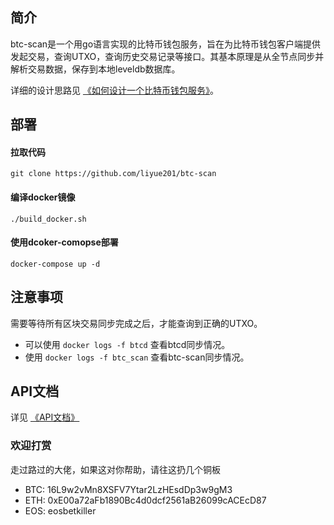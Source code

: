 ##  简介

btc-scan是一个用go语言实现的比特币钱包服务，旨在为比特币钱包客户端提供发起交易，查询UTXO，查询历史交易记录等接口。其基本原理是从全节点同步并解析交易数据，保存到本地leveldb数据库。  

详细的设计思路见 [《如何设计一个比特币钱包服务》](https://github.com/liyue201/btc-wallet-service-design)。

## 部署

#### 拉取代码
```
git clone https://github.com/liyue201/btc-scan
```

####  编译docker镜像
```
./build_docker.sh
```

#### 使用dcoker-comopse部署
```
docker-compose up -d
```

## 注意事项 
需要等待所有区块交易同步完成之后，才能查询到正确的UTXO。  
- 可以使用 `docker logs -f btcd` 查看btcd同步情况。  
- 使用 `docker logs -f btc_scan` 查看btc-scan同步情况。

## API文档

详见 [《API文档》](/docs/api.md)

### 欢迎打赏

走过路过的大佬，如果这对你帮助，请往这扔几个铜板

- BTC: 16L9w2vMn8XSFV7Ytar2LzHEsdDp3w9gM3  
- ETH: 0xE00a72aFb1890Bc4d0dcf2561aB26099cACEcD87  
- EOS: eosbetkiller  
